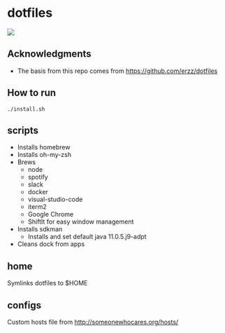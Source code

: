 # dotfiles
![](https://github.com/nicce/dotfiles/workflows/test_dotfiles/badge.svg)

## Acknowledgments
* The basis from this repo comes from https://github.com/erzz/dotfiles

## How to run
`./install.sh`

## scripts
* Installs homebrew
* Installs oh-my-zsh
* Brews
    * node
    * spotify
    * slack
    * docker
    * visual-studio-code
    * iterm2
    * Google Chrome
    * ShiftIt for easy window management
* Installs sdkman
   * Installs and set default java 11.0.5.j9-adpt
* Cleans dock from apps

## home
Symlinks dotfiles to $HOME

## configs 
Custom hosts file from http://someonewhocares.org/hosts/
